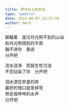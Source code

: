 ```yaml
---  
title: 漂浮水上的羽毛  
type: "poetry"  
date: 2015-06-07 23:22:59  
author: Herb  
---  
```

颠簸着　度过月光照不到的山谷  
和月光照得到的平原  
融不进你　我说  
分开吧  

流水洁净　而我生性污浊  
不忍玷染了你　分开吧  

泪水洒在参差的岸  
最好的借口是急转弯  
带走我哗哗的水声  
分开吧